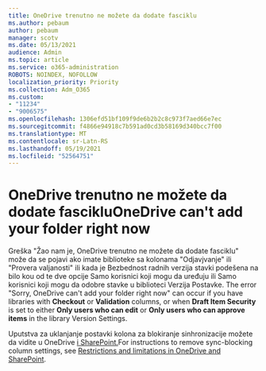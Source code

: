 ```yaml
---
title: OneDrive trenutno ne možete da dodate fasciklu
ms.author: pebaum
author: pebaum
manager: scotv
ms.date: 05/13/2021
audience: Admin
ms.topic: article
ms.service: o365-administration
ROBOTS: NOINDEX, NOFOLLOW
localization_priority: Priority
ms.collection: Adm_O365
ms.custom:
- "11234"
- "9006575"
ms.openlocfilehash: 1306efd51bf109f9de6b2b2c8c973f7aed66e7ec
ms.sourcegitcommit: f4866e94918c7b591ad0cd3b58169d340bcc7f00
ms.translationtype: MT
ms.contentlocale: sr-Latn-RS
ms.lasthandoff: 05/19/2021
ms.locfileid: "52564751"
---
```

# <a name="onedrive-cant-add-your-folder-right-now"></a><span data-ttu-id="113a7-102">OneDrive trenutno ne možete da dodate fasciklu</span><span class="sxs-lookup"><span data-stu-id="113a7-102">OneDrive can't add your folder right now</span></span>

<span data-ttu-id="113a7-103">Greška "Žao nam je, OneDrive trenutno ne možete da dodate fasciklu"  može da  se pojavi ako imate biblioteke sa  kolonama "Odjavjvanje" ili "Provera valjanosti" ili kada je Bezbednost radnih verzija stavki podešena na bilo kou od te dve opcije Samo korisnici koji mogu da uređuju ili Samo korisnici koji mogu da odobre stavke u biblioteci Verzija Postavke.  </span><span class="sxs-lookup"><span data-stu-id="113a7-103">The error "Sorry, OneDrive can't add your folder right now" can occur if you have libraries with **Checkout** or **Validation** columns, or when **Draft Item Security** is set to either **Only users who can edit** or **Only users who can approve items** in the library Version Settings.</span></span> 

<span data-ttu-id="113a7-104">Uputstva za uklanjanje postavki kolona za blokiranje sinhronizacije možete da vidite u OneDrive [i SharePoint.](https://support.microsoft.com/office/64883a5d-228e-48f5-b3d2-eb39e07630fa)</span><span class="sxs-lookup"><span data-stu-id="113a7-104">For instructions to remove sync-blocking column settings, see [Restrictions and limitations in OneDrive and SharePoint](https://support.microsoft.com/office/64883a5d-228e-48f5-b3d2-eb39e07630fa).</span></span>

